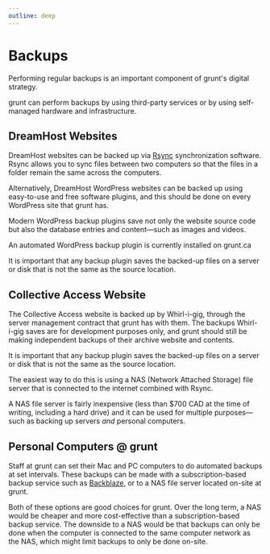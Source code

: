```yaml
---
outline: deep
---
```

# Backups

Performing regular backups is an important component of grunt's digital strategy.

grunt can perform backups by using third-party services or by using self-managed hardware and infrastructure.

## DreamHost Websites

DreamHost websites can be backed up via [Rsync](https://help.dreamhost.com/hc/en-us/articles/216661778-Rsync) synchronization software. Rsync allows you to sync files between two computers so that the files in a folder remain the same across the computers.

Alternatively, DreamHost WordPress websites can be backed up using easy-to-use and free software plugins, and this should be done on every WordPress site that grunt has. 

Modern WordPress backup plugins save not only the website source code but also the database entries and content—such as images and videos.

An automated WordPress backup plugin is currently installed on grunt.ca

It is important that any backup plugin saves the backed-up files on a server or disk that is not the same as the source location.

## Collective Access Website

The Collective Access website is backed up by Whirl-i-gig, through the server management contract that grunt has with them. The backups Whirl-i-gig saves are for development purposes only, and grunt should still be making independent backups of their archive website and contents.

It is important that any backup plugin saves the backed-up files on a server or disk that is not the same as the source location.

The easiest way to do this is using a NAS (Network Attached Storage) file server that is connected to the internet combined with Rsync. 

A NAS file server is fairly inexpensive (less than $700 CAD at the time of writing, including a hard drive) and it can be used for multiple purposes—such as backing up servers *and* personal computers.

## Personal Computers @ grunt

Staff at grunt can set their Mac and PC computers to do automated backups at set intervals. These backups can be made with a subscription-based backup service such as [Backblaze](https://www.backblaze.com/cloud-backup), or to a NAS file server located on-site at grunt.

Both of these options are good choices for grunt. Over the long term, a NAS would be cheaper and more cost-effective than a subscription-based backup service. The downside to a NAS would be that backups can only be done when the computer is connected to the same computer network as the NAS, which might limit backups to only be done on-site.